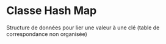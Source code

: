 # Classe Hash Map

Structure de données pour lier une valeur à une clé (table de correspondance non organisée)

